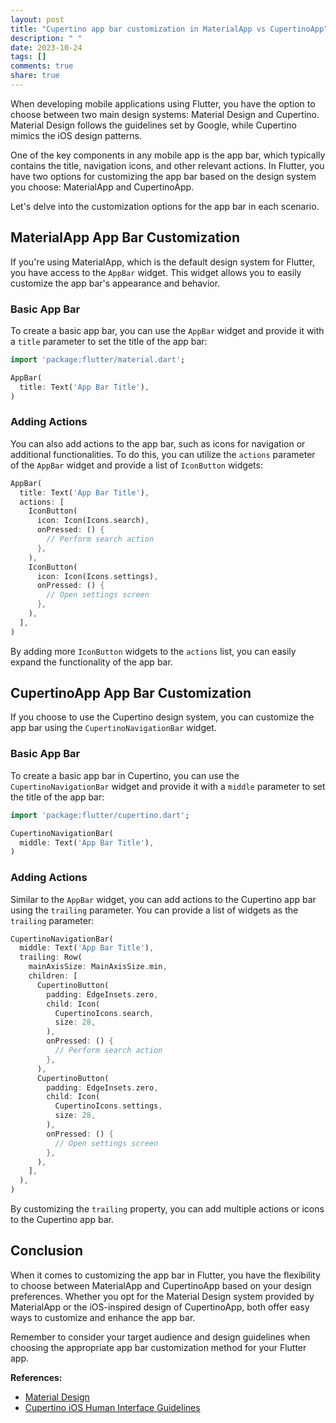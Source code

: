 ```yaml
---
layout: post
title: "Cupertino app bar customization in MaterialApp vs CupertinoApp"
description: " "
date: 2023-10-24
tags: []
comments: true
share: true
---
```


When developing mobile applications using Flutter, you have the option to choose between two main design systems: Material Design and Cupertino. Material Design follows the guidelines set by Google, while Cupertino mimics the iOS design patterns.

One of the key components in any mobile app is the app bar, which typically contains the title, navigation icons, and other relevant actions. In Flutter, you have two options for customizing the app bar based on the design system you choose: MaterialApp and CupertinoApp.

Let's delve into the customization options for the app bar in each scenario.

## MaterialApp App Bar Customization
If you're using MaterialApp, which is the default design system for Flutter, you have access to the `AppBar` widget. This widget allows you to easily customize the app bar's appearance and behavior.

### Basic App Bar
To create a basic app bar, you can use the `AppBar` widget and provide it with a `title` parameter to set the title of the app bar:

```dart
import 'package:flutter/material.dart';

AppBar(
  title: Text('App Bar Title'),
)
```

### Adding Actions
You can also add actions to the app bar, such as icons for navigation or additional functionalities. To do this, you can utilize the `actions` parameter of the `AppBar` widget and provide a list of `IconButton` widgets:

```dart
AppBar(
  title: Text('App Bar Title'),
  actions: [
    IconButton(
      icon: Icon(Icons.search),
      onPressed: () {
        // Perform search action
      },
    ),
    IconButton(
      icon: Icon(Icons.settings),
      onPressed: () {
        // Open settings screen
      },
    ),
  ],
)
```

By adding more `IconButton` widgets to the `actions` list, you can easily expand the functionality of the app bar.

## CupertinoApp App Bar Customization
If you choose to use the Cupertino design system, you can customize the app bar using the `CupertinoNavigationBar` widget.

### Basic App Bar
To create a basic app bar in Cupertino, you can use the `CupertinoNavigationBar` widget and provide it with a `middle` parameter to set the title of the app bar:

```dart
import 'package:flutter/cupertino.dart';

CupertinoNavigationBar(
  middle: Text('App Bar Title'),
)
```

### Adding Actions
Similar to the `AppBar` widget, you can add actions to the Cupertino app bar using the `trailing` parameter. You can provide a list of widgets as the `trailing` parameter:

```dart
CupertinoNavigationBar(
  middle: Text('App Bar Title'),
  trailing: Row(
    mainAxisSize: MainAxisSize.min,
    children: [
      CupertinoButton(
        padding: EdgeInsets.zero,
        child: Icon(
          CupertinoIcons.search,
          size: 28,
        ),
        onPressed: () {
          // Perform search action
        },
      ),
      CupertinoButton(
        padding: EdgeInsets.zero,
        child: Icon(
          CupertinoIcons.settings,
          size: 28,
        ),
        onPressed: () {
          // Open settings screen
        },
      ),
    ],
  ),
)
```

By customizing the `trailing` property, you can add multiple actions or icons to the Cupertino app bar.

## Conclusion
When it comes to customizing the app bar in Flutter, you have the flexibility to choose between MaterialApp and CupertinoApp based on your design preferences. Whether you opt for the Material Design system provided by MaterialApp or the iOS-inspired design of CupertinoApp, both offer easy ways to customize and enhance the app bar.

Remember to consider your target audience and design guidelines when choosing the appropriate app bar customization method for your Flutter app.

**References:**
- [Material Design](https://material.io/design)
- [Cupertino iOS Human Interface Guidelines](https://developer.apple.com/design/human-interface-guidelines/ios/overview/themes/#:~:text=The%20human%20interface%20guidelines%20provide,and%20fonts%20to%20your%20app.)